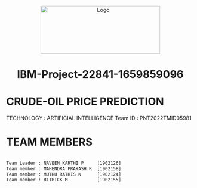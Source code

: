 <div align="center">


<br/>

  <a href="https://upload.wikimedia.org/wikipedia/commons/5/51/IBM_logo.svg">
    <img src="https://upload.wikimedia.org/wikipedia/commons/5/51/IBM_logo.svg" alt="Logo" width="320" height="128">
  </a>

# IBM-Project-22841-1659859096


</div>



# CRUDE-OIL PRICE PREDICTION

TECHNOLOGY  : ARTIFICIAL INTELLIGENCE
Team ID     : PNT2022TMID05981


# **TEAM MEMBERS**
```html

Team Leader : NAVEEN KARTHI P     [1902126]
Team member : MAHENDRA PRAKASH R  [1902158]
Team member : MUTHU RATHIS K      [1902124]
Team member : RITHICK M           [1902155]


